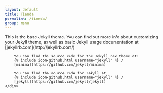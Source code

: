 ```yaml
---
layout: default
title: Tienda
permalink: /tienda/
group: menu
---
```


<div class="row">
	<div class="col-md-12">
		This is the base Jekyll theme. You can find out more info about customizing your Jekyll theme, as well as basic Jekyll usage documentation at [jekyllrb.com](http://jekyllrb.com/)

		You can find the source code for the Jekyll new theme at:
		{% include icon-github.html username="jekyll" %} /
		[minima](https://github.com/jekyll/minima)

		You can find the source code for Jekyll at
		{% include icon-github.html username="jekyll" %} /
		[jekyll](https://github.com/jekyll/jekyll)
	</div>
</div>
